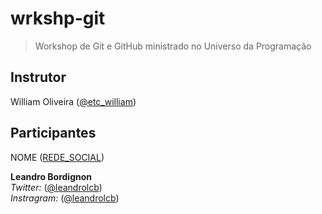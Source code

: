 # wrkshp-git

> Workshop de Git e GitHub ministrado no Universo da Programação

## Instrutor

William Oliveira ([@etc_william](https://twitter.com/etc_william))

## Participantes

NOME ([REDE_SOCIAL](LINK))

<strong>Leandro Bordignon</strong> <br>
<i class="fab fa-instagram"></i><em>Twitter:</em> ([@leandrolcb](https://twitter.com/leandrolcb)) <br>
<em>Instragram:</em> ([@leandrolcb](https://instagram.com/leandrolcb/))
